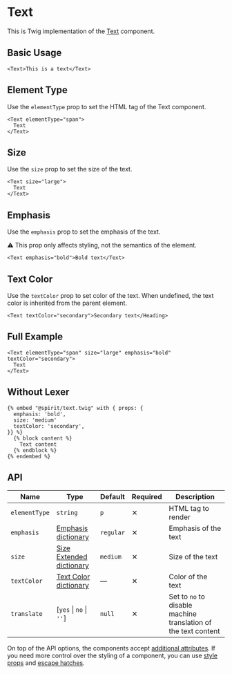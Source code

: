 # Text

This is Twig implementation of the [Text][text] component.

## Basic Usage

```twig
<Text>This is a text</Text>
```

## Element Type

Use the `elementType` prop to set the HTML tag of the Text component.

```twig
<Text elementType="span">
  Text
</Text>
```

## Size

Use the `size` prop to set the size of the text.

```twig
<Text size="large">
  Text
</Text>
```

## Emphasis

Use the `emphasis` prop to set the emphasis of the text.

⚠️ This prop only affects styling, not the semantics of the element.

```twig
<Text emphasis="bold">Bold text</Text>
```

## Text Color

Use the `textColor` prop to set color of the text. When undefined, the text color
is inherited from the parent element.

```twig
<Text textColor="secondary">Secondary text</Heading>
```

## Full Example

```twig
<Text elementType="span" size="large" emphasis="bold" textColor="secondary">
  Text
</Text>
```

## Without Lexer

```twig
{% embed "@spirit/text.twig" with { props: {
  emphasis: 'bold',
  size: 'medium'
  textColor: 'secondary',
}} %}
  {% block content %}
    Text content
  {% endblock %}
{% endembed %}
```

## API

| Name          | Type                                        | Default   | Required | Description                                                    |
| ------------- | ------------------------------------------- | --------- | -------- | -------------------------------------------------------------- |
| `elementType` | `string`                                    | `p`       | ✕        | HTML tag to render                                             |
| `emphasis`    | [Emphasis dictionary][dictionary-emphasis]  | `regular` | ✕        | Emphasis of the text                                           |
| `size`        | [Size Extended dictionary][dictionary-size] | `medium`  | ✕        | Size of the text                                               |
| `textColor`   | [Text Color dictionary][dictionary-color]   | —         | ✕        | Color of the text                                              |
| `translate`   | \[`yes` \| `no` \| `''`]                    | `null`    | ✕        | Set to `no` to disable machine translation of the text content |

On top of the API options, the components accept [additional attributes][readme-additional-attributes].
If you need more control over the styling of a component, you can use [style props][readme-style-props]
and [escape hatches][readme-escape-hatches].

[dictionary-color]: https://github.com/lmc-eu/spirit-design-system/tree/main/docs/DICTIONARIES.md#color
[dictionary-emphasis]: https://github.com/lmc-eu/spirit-design-system/tree/main/docs/DICTIONARIES.md#emphasis
[dictionary-size]: https://github.com/lmc-eu/spirit-design-system/tree/main/docs/DICTIONARIES.md#size
[readme-additional-attributes]: https://github.com/lmc-eu/spirit-design-system/blob/main/packages/web-twig/README.md#additional-attributes
[readme-escape-hatches]: https://github.com/lmc-eu/spirit-design-system/blob/main/packages/web-twig/README.md#escape-hatches
[readme-style-props]: https://github.com/lmc-eu/spirit-design-system/blob/main/packages/web-twig/README.md#style-props
[text]: https://github.com/lmc-eu/spirit-design-system/tree/main/packages/web-react/src/components/Text
